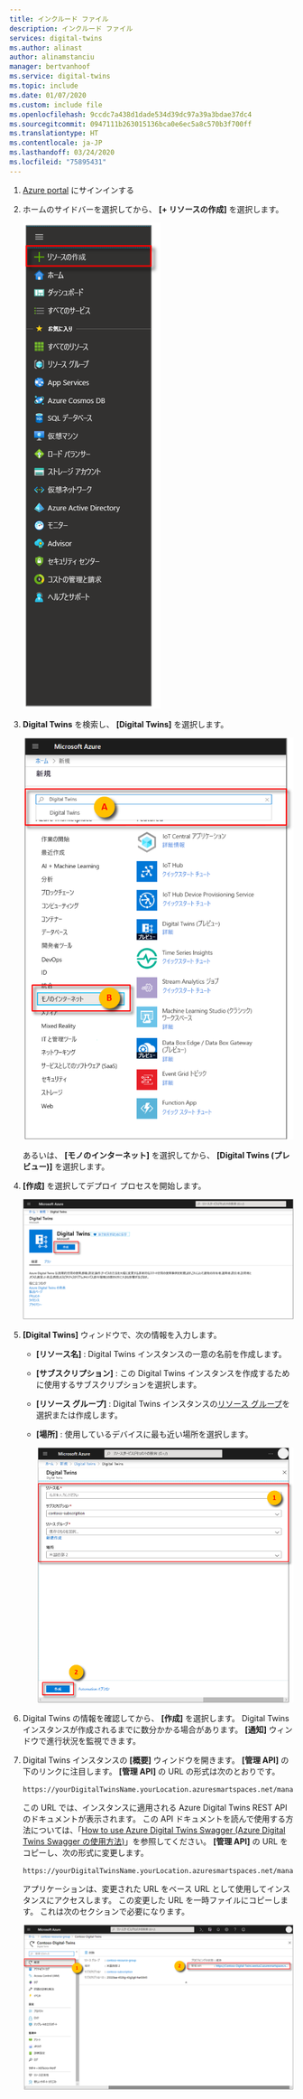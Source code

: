 ```yaml
---
title: インクルード ファイル
description: インクルード ファイル
services: digital-twins
ms.author: alinast
author: alinamstanciu
manager: bertvanhoof
ms.service: digital-twins
ms.topic: include
ms.date: 01/07/2020
ms.custom: include file
ms.openlocfilehash: 9ccdc7a438d1dade534d39dc97a39a3bdae37dc4
ms.sourcegitcommit: 0947111b263015136bca0e6ec5a8c570b3f700ff
ms.translationtype: HT
ms.contentlocale: ja-JP
ms.lasthandoff: 03/24/2020
ms.locfileid: "75895431"
---
```

1. [Azure portal](https://portal.azure.com) にサインインする

1. ホームのサイドバーを選択してから、 **[+ リソースの作成]** を選択します。 

   [![ホームのサイドバーを展開し、[+ リソースの作成] を選択する](./media/create-digital-twins-portal/azure-portal-create-a-resource.png)](./media/create-digital-twins-portal/azure-portal-create-a-resource.png#lightbox)

1. **Digital Twins** を検索し、 **[Digital Twins]** を選択します。 

   [![新しい Digital Twins インスタンスを作成するための選択](./media/create-digital-twins-portal/azure-portal-create-digital-twins.png)](./media/create-digital-twins-portal/azure-portal-create-digital-twins.png#lightbox)

   あるいは、 **[モノのインターネット]** を選択してから、 **[Digital Twins (プレビュー)]** を選択します。

1. **[作成]** を選択してデプロイ プロセスを開始します。

   [![リソースのデプロイを作成して確認する](./media/create-digital-twins-portal/azure-create-and-confirm-resource.png)](./media/create-digital-twins-portal/azure-create-and-confirm-resource.png#lightbox)

1. **[Digital Twins]** ウィンドウで、次の情報を入力します。
   * **[リソース名]** : Digital Twins インスタンスの一意の名前を作成します。
   * **[サブスクリプション]** : この Digital Twins インスタンスを作成するために使用するサブスクリプションを選択します。 
   * **[リソース グループ]** : Digital Twins インスタンスの[リソース グループ](https://docs.microsoft.com/azure/azure-resource-manager/resource-group-overview#resource-groups)を選択または作成します。
   * **[場所]** : 使用しているデバイスに最も近い場所を選択します。

     [![情報が入力されている [Digital Twins] ウィンドウ](./media/create-digital-twins-portal/create-digital-twins-param.png)](./media/create-digital-twins-portal/create-digital-twins-param.png#lightbox)

1. Digital Twins の情報を確認してから、 **[作成]** を選択します。 Digital Twins インスタンスが作成されるまでに数分かかる場合があります。 **[通知]** ウィンドウで進行状況を監視できます。

1. Digital Twins インスタンスの **[概要]** ウィンドウを開きます。 **[管理 API]** の下のリンクに注目します。 **[管理 API]** の URL の形式は次のとおりです。 
   
   ```URL
   https://yourDigitalTwinsName.yourLocation.azuresmartspaces.net/management/swagger
   ```
   
   この URL では、インスタンスに適用される Azure Digital Twins REST API のドキュメントが表示されます。 この API ドキュメントを読んで使用する方法については、「[How to use Azure Digital Twins Swagger (Azure Digital Twins Swagger の使用方法)](../articles/digital-twins/how-to-use-swagger.md)」を参照してください。 **[管理 API]** の URL をコピーし、次の形式に変更します。 
    
   ```URL
   https://yourDigitalTwinsName.yourLocation.azuresmartspaces.net/management/api/v1.0/
   ```
    
   アプリケーションは、変更された URL をベース URL として使用してインスタンスにアクセスします。 この変更した URL を一時ファイルにコピーします。 これは次のセクションで必要になります。

   [![管理 API の概要](./media/create-digital-twins-portal/digital-twins-management-api.png)](./media/create-digital-twins-portal/digital-twins-management-api.png#lightbox)